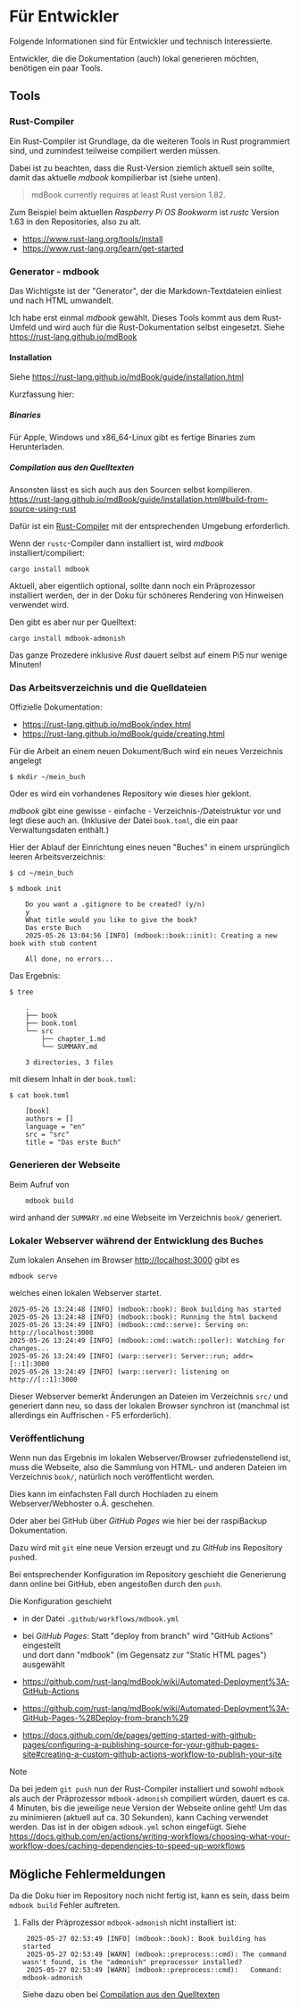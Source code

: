 # Für Entwickler

Folgende Informationen sind für Entwickler und technisch Interessierte.

Entwickler, die die Dokumentation (auch) lokal generieren möchten, benötigen ein paar Tools.

## Tools

<a name="rust-compiler"></a>
### Rust-Compiler

Ein Rust-Compiler ist Grundlage, da die weiteren Tools in Rust programmiert sind,
und zumindest teilweise compiliert werden müssen.

Dabei ist zu beachten, dass die Rust-Version ziemlich aktuell sein sollte,
damit das aktuelle *mdbook* kompilierbar ist (siehe unten).

> mdBook currently requires at least Rust version 1.82.

Zum Beispiel beim aktuellen *Raspberry Pi OS* *Bookworm* ist *rustc* Version 1.63 in den Repositories, also zu alt.

  - https://www.rust-lang.org/tools/install
  - https://www.rust-lang.org/learn/get-started


### Generator - mdbook

Das Wichtigste ist der "Generator", der die Markdown-Textdateien einliest und nach HTML umwandelt.

Ich habe erst einmal *mdbook* gewählt.
Dieses Tools kommt aus dem Rust-Umfeld und wird auch für die Rust-Dokumentation selbst eingesetzt.
Siehe <https://rust-lang.github.io/mdBook>

#### Installation

Siehe <https://rust-lang.github.io/mdBook/guide/installation.html>

Kurzfassung hier:

##### Binaries

Für Apple, Windows und x86_64-Linux gibt es fertige Binaries zum Herunterladen.

<a name="compile-from-sources"></a>
##### Compilation aus den Quelltexten

Ansonsten lässt es sich auch aus den Sourcen selbst kompilieren.
<https://rust-lang.github.io/mdBook/guide/installation.html#build-from-source-using-rust>

Dafür ist ein [Rust-Compiler](#rust-compiler) mit der entsprechenden Umgebung erforderlich.

Wenn der `rustc`-Compiler dann installiert ist, wird *mdbook* installiert/compiliert:

    cargo install mdbook

Aktuell, aber eigentlich optional, sollte dann noch ein Präprozessor installiert werden,
der in der Doku für schöneres Rendering von Hinweisen verwendet wird.

Den gibt es aber nur per Quelltext:

    cargo install mdbook-admonish

Das ganze Prozedere inklusive *Rust* dauert selbst auf einem Pi5 nur wenige Minuten!


### Das Arbeitsverzeichnis und die Quelldateien

Offizielle Dokumentation:

  - <https://rust-lang.github.io/mdBook/index.html>
  - <https://rust-lang.github.io/mdBook/guide/creating.html>

Für die Arbeit an einem neuen Dokument/Buch wird ein neues Verzeichnis angelegt

    $ mkdir ~/mein_buch

Oder es wird ein vorhandenes Repository wie dieses hier geklont.

*mdbook* gibt eine gewisse - einfache - Verzeichnis-/Dateistruktur vor und legt diese auch an.
(Inklusive der Datei `book.toml`, die ein paar Verwaltungsdaten enthält.)

Hier der Ablauf der Einrichtung eines neuen "Buches" in einem ursprünglich leeren Arbeitsverzeichnis:

    $ cd ~/mein_buch

    $ mdbook init

        Do you want a .gitignore to be created? (y/n)
        y
        What title would you like to give the book?
        Das erste Buch
        2025-05-26 13:04:56 [INFO] (mdbook::book::init): Creating a new book with stub content

        All done, no errors...

Das Ergebnis:

    $ tree

        .
        ├── book
        ├── book.toml
        └── src
            ├── chapter_1.md
            └── SUMMARY.md

        3 directories, 3 files

mit diesem Inhalt in der `book.toml`:

    $ cat book.toml

        [book]
        authors = []
        language = "en"
        src = "src"
        title = "Das erste Buch"


### Generieren der Webseite

Beim Aufruf von

        mdbook build

wird anhand der `SUMMARY.md` eine Webseite im Verzeichnis `book/` generiert.


### Lokaler Webserver während der Entwicklung des Buches

Zum lokalen Ansehen im Browser <http://localhost:3000> gibt es

    mdbook serve

welches einen lokalen Webserver startet.

    2025-05-26 13:24:48 [INFO] (mdbook::book): Book building has started
    2025-05-26 13:24:48 [INFO] (mdbook::book): Running the html backend
    2025-05-26 13:24:49 [INFO] (mdbook::cmd::serve): Serving on: http://localhost:3000
    2025-05-26 13:24:49 [INFO] (mdbook::cmd::watch::poller): Watching for changes...
    2025-05-26 13:24:49 [INFO] (warp::server): Server::run; addr=[::1]:3000
    2025-05-26 13:24:49 [INFO] (warp::server): listening on http://[::1]:3000

Dieser Webserver bemerkt Änderungen an Dateien im Verzeichnis `src/` und generiert dann neu,
so dass der lokalen Browser synchron ist (manchmal ist allerdings ein Auffrischen - F5 erforderlich).


### Veröffentlichung

Wenn nun das Ergebnis im lokalen Webserver/Browser zufriedenstellend ist,
muss die Webseite, also die Sammlung von HTML- und anderen Dateien im Verzeichnis `book/`,
natürlich noch veröffentlicht werden.

Dies kann im einfachsten Fall durch Hochladen zu einem Webserver/Webhoster o.Ä. geschehen.

Oder aber bei GitHub über *GitHub Pages* wie hier bei der raspiBackup Dokumentation.

Dazu wird mit `git` eine neue Version erzeugt und zu *GitHub* ins Repository `push`ed.

Bei entsprechender Konfiguration im Repository geschieht die Generierung dann online bei GitHub,
eben angestoßen durch den `push`.

Die Konfiguration geschieht

 - in der Datei `.github/workflows/mdbook.yml`
 - bei *GitHub Pages*: Statt "deploy from branch" wird "GitHub Actions" eingestellt  
   und dort dann "mdbook" (im Gegensatz zur "Static HTML pages") ausgewählt

- https://github.com/rust-lang/mdBook/wiki/Automated-Deployment%3A-GitHub-Actions
- https://github.com/rust-lang/mdBook/wiki/Automated-Deployment%3A-GitHub-Pages-%28Deploy-from-branch%29
- https://docs.github.com/de/pages/getting-started-with-github-pages/configuring-a-publishing-source-for-your-github-pages-site#creating-a-custom-github-actions-workflow-to-publish-your-site

> [!NOTE]
> Da bei jedem `git push` nun der Rust-Compiler installiert
> und sowohl `mdbook` als auch der Präprozessor `mdbook-admonish` compiliert würden,
> dauert es ca. 4 Minuten, bis die jeweilige neue Version der Webseite online geht!
> Um das zu minimieren (aktuell auf ca. 30 Sekunden), kann Caching verwendet werden.
> Das ist in der obigen `mdbook.yml` schon eingefügt.
> Siehe https://docs.github.com/en/actions/writing-workflows/choosing-what-your-workflow-does/caching-dependencies-to-speed-up-workflows




## Mögliche Fehlermeldungen

Da die Doku hier im Repository noch nicht fertig ist, kann es sein, dass beim `mdbook build` Fehler auftreten.

1. Falls der Präprozessor `mdbook-admonish` nicht installiert ist:

        2025-05-27 02:53:49 [INFO] (mdbook::book): Book building has started
        2025-05-27 02:53:49 [WARN] (mdbook::preprocess::cmd): The command wasn't found, is the "admonish" preprocessor installed?
        2025-05-27 02:53:49 [WARN] (mdbook::preprocess::cmd): 	Command: mdbook-admonish

   Siehe dazu oben bei [Compilation aus den Quelltexten](#compile-from-sources)

